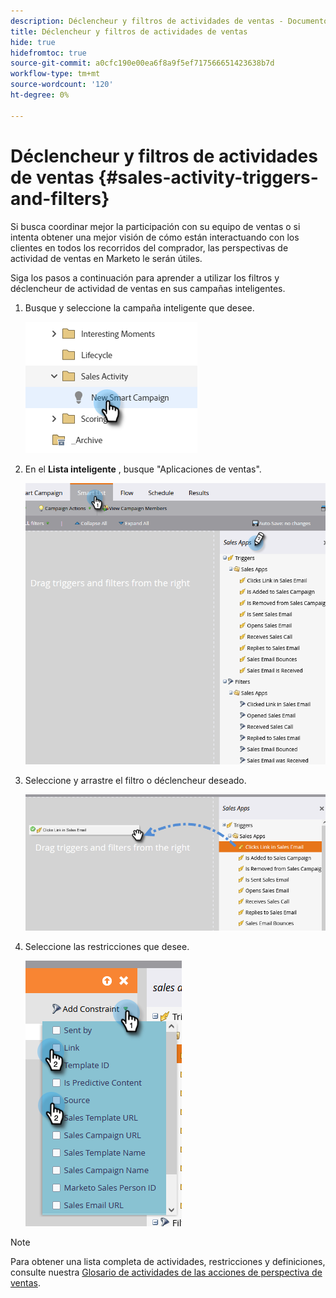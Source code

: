```yaml
---
description: Déclencheur y filtros de actividades de ventas - Documentos de Marketo - Documentación del producto
title: Déclencheur y filtros de actividades de ventas
hide: true
hidefromtoc: true
source-git-commit: a0cfc190e00ea6f8a9f5ef717566651423638b7d
workflow-type: tm+mt
source-wordcount: '120'
ht-degree: 0%

---
```


# Déclencheur y filtros de actividades de ventas {#sales-activity-triggers-and-filters}

Si busca coordinar mejor la participación con su equipo de ventas o si intenta obtener una mejor visión de cómo están interactuando con los clientes en todos los recorridos del comprador, las perspectivas de actividad de ventas en Marketo le serán útiles.

Siga los pasos a continuación para aprender a utilizar los filtros y déclencheur de actividad de ventas en sus campañas inteligentes.

1. Busque y seleccione la campaña inteligente que desee.

   ![](assets/sales-activity-triggers-and-filters-1.png)

1. En el **Lista inteligente** , busque &quot;Aplicaciones de ventas&quot;.

   ![](assets/sales-activity-triggers-and-filters-2.png)

1. Seleccione y arrastre el filtro o déclencheur deseado.

   ![](assets/sales-activity-triggers-and-filters-3.png)

1. Seleccione las restricciones que desee.

   ![](assets/sales-activity-triggers-and-filters-4.png)

>[!NOTE]
>
>Para obtener una lista completa de actividades, restricciones y definiciones, consulte nuestra [Glosario de actividades de las acciones de perspectiva de ventas](/help/marketo/product-docs/marketo-sales-insight/actions/marketo/sales-insight-actions-activity-glossary.md).
